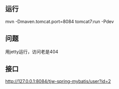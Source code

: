 ## 运行
mvn -Dmaven.tomcat.port=8084 tomcat7:run -Pdev

## 问题
用jetty运行，访问老是404

## 接口
http://127.0.0.1:8084/tjw-spring-mybatis/user?id=2